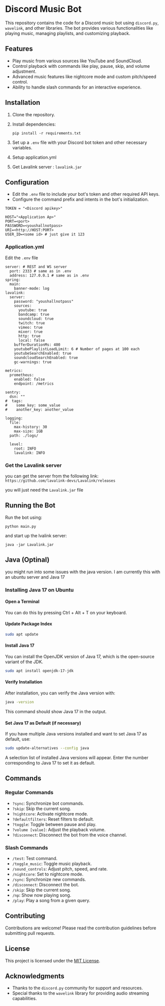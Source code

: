 
# Discord Music Bot

This repository contains the code for a Discord music bot using `discord.py`, `wavelink`, and other libraries. The bot provides various functionalities like playing music, managing playlists, and customizing playback.

## Features

- Play music from various sources like YouTube and SoundCloud.
- Control playback with commands like play, pause, skip, and volume adjustment.
- Advanced music features like nightcore mode and custom pitch/speed control.
- Ability to handle slash commands for an interactive experience.

## Installation

1. Clone the repository.
2. Install dependencies:
   ```
   pip install -r requirements.txt
   ```
3. Set up a `.env` file with your Discord bot token and other necessary variables.

4. Setup application.yml

5. Get Lavalink server : `lavalink.jar`

## Configuration

- Edit the `.env` file to include your bot's token and other required API keys.
- Configure the command prefix and intents in the bot's initialization.

```.env
TOKEN = "<Discord apikey>"

HOST="<Application Ap>"
PORT=<port>
PASSWORD=<youshallnotpass>
URI=<http://HOST:PORT>
USER_ID=<some id> # just give it 123

```
### Application.yml
 Edit the `.env` file 

```
server: # REST and WS server
  port: 2333 # same as in .env
  address: 127.0.0.1 # same as in .env
spring:
  main:
    banner-mode: log
lavalink:
  server:
    password: "youshallnotpass"
    sources:
      youtube: true
      bandcamp: true
      soundcloud: true
      twitch: true
      vimeo: true
      mixer: true
      http: true
      local: false
    bufferDurationMs: 400
    youtubePlaylistLoadLimit: 6 # Number of pages at 100 each
    youtubeSearchEnabled: true
    soundcloudSearchEnabled: true
    gc-warnings: true

metrics:
  prometheus:
    enabled: false
    endpoint: /metrics

sentry:
  dsn: ""
#  tags:
#    some_key: some_value
#    another_key: another_value

logging:
  file:
    max-history: 30
    max-size: 1GB
  path: ./logs/

  level:
    root: INFO
    lavalink: INFO
```

### Get the Lavalink server
you can get the server from the following link: 
`https://github.com/lavalink-devs/Lavalink/releases`

you will just need the `Lavalink.jar` file


## Running the Bot

Run the bot using:

```
python main.py
```
and start up the lvalink server:
```
java -jar Lavalink.jar
```
## Java (Optinal)
you might run into some issues with the java version. I am currently this with an ubuntu server and Java 17

### Installing Java 17 on Ubuntu

#### Open a Terminal
You can do this by pressing Ctrl + Alt + T on your keyboard.

#### Update Package Index
```bash
sudo apt update
```

#### Install Java 17
You can install the OpenJDK version of Java 17, which is the open-source variant of the JDK.
```bash
sudo apt install openjdk-17-jdk
```

#### Verify Installation
After installation, you can verify the Java version with:
```bash
java -version
```
This command should show Java 17 in the output.

#### Set Java 17 as Default (if necessary)
If you have multiple Java versions installed and want to set Java 17 as default, use:
```bash 
sudo update-alternatives --config java
```
A selection list of installed Java versions will appear. Enter the number corresponding to Java 17 to set it as default.


## Commands

### Regular Commands

- `?sync`: Synchronize bot commands.
- `?skip`: Skip the current song.
- `?nightcore`: Activate nightcore mode.
- `?defaultfilters`: Reset filters to default.
- `?toggle`: Toggle between pause and play.
- `?volume [value]`: Adjust the playback volume.
- `?disconnect`: Disconnect the bot from the voice channel.

### Slash Commands

- `/test`: Test command.
- `/toggle_music`: Toggle music playback.
- `/sound_controls`: Adjust pitch, speed, and rate.
- `/nightcore`: Set to nightcore mode.
- `/sync`: Synchronize new commands.
- `/disconnect`: Disconnect the bot.
- `/skip`: Skip the current song.
- `/np`: Show now playing song.
- `/play`: Play a song from a given query.

## Contributing

Contributions are welcome! Please read the contribution guidelines before submitting pull requests.

## License

This project is licensed under the [MIT License](LICENSE).

## Acknowledgments

- Thanks to the `discord.py` community for support and resources.
- Special thanks to the `wavelink` library for providing audio streaming capabilities.

